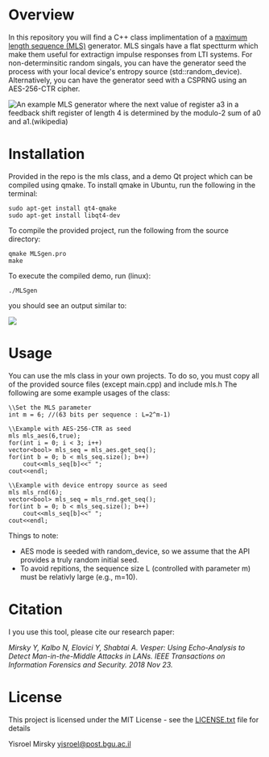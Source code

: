 # Overview
In this repository you will find a C++ class implimentation of a [maximum length sequence (MLS)](http://www.kempacoustics.com/thesis/node83.html) generator. MLS singals have a flat spectturm which make them useful for extractign impulse responses from LTI systems.
For non-determinsitic random singals, you can have the generator seed the process with your local device's entropy source (std::random_device). Alternatively, you can have the generator seed with a CSPRNG using an AES-256-CTR cipher.


![An example MLS generator where the next value of register a3 in a feedback shift register of length 4 is determined by the modulo-2 sum of a0 and a1.(wikipedia)](https://raw.githubusercontent.com/ymirsky/MLSgen/master/MLS_shiftregisters_L4_wikipedia.png)


# Installation
Provided in the repo is the mls class, and a demo Qt project which can be compiled using qmake. To install qmake in Ubuntu, run the following in the terminal:

```
sudo apt-get install qt4-qmake
sudo apt-get install libqt4-dev
```

To compile the provided project, run the following from the source directory:

```
qmake MLSgen.pro
make
```

To execute the compiled demo, run (linux):
```
./MLSgen
```
you should see an output similar to:

![](https://raw.githubusercontent.com/ymirsky/MLSgen/master/sample_output.png)


# Usage

You can use the mls class in your own projects. To do so, you must copy all of the provided source files (except main.cpp) and include mls.h
The following are some example usages of the class:
```
\\Set the MLS parameter
int m = 6; //(63 bits per sequence : L=2^m-1)

\\Example with AES-256-CTR as seed
mls mls_aes(6,true);
for(int i = 0; i < 3; i++)
vector<bool> mls_seq = mls_aes.get_seq();
for(int b = 0; b < mls_seq.size(); b++)
	cout<<mls_seq[b]<<" ";
cout<<endl;

\\Example with device entropy source as seed
mls mls_rnd(6);
vector<bool> mls_seq = mls_rnd.get_seq();
for(int b = 0; b < mls_seq.size(); b++)
	cout<<mls_seq[b]<<" ";
cout<<endl;
```

Things to note:
* AES mode is seeded with random_device, so we assume that the API provides a truly random initial seed. 
* To avoid repitions, the sequence size L (controlled with parameter m) must be relativly large (e.g., m=10). 

# Citation
I you use this tool, please cite our research paper:

*Mirsky Y, Kalbo N, Elovici Y, Shabtai A. Vesper: Using Echo-Analysis to Detect Man-in-the-Middle Attacks in LANs. IEEE Transactions on Information Forensics and Security. 2018 Nov 23.*

# License
This project is licensed under the MIT License - see the [LICENSE.txt](LICENSE.txt) file for details

Yisroel Mirsky
yisroel@post.bgu.ac.il
